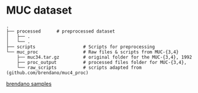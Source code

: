 # MUC dataset

    .
    ├── processed      # preprocessed dataset
    │   ├── .          
    │   └── .           
    ├── scripts                  # Scripts for preprocessing
    └── muc_proc                 # Raw files & scripts from MUC-{3,4}
        ├── muc34.tar.gz		 # original folder for the MUC-{3,4}, 1992
        ├── proc_output			 # processed files folder for MUC-{3,4}, 
        └── raw_scripts			 # scripts adapted from (github.com/brendano/muc4_proc)
        
        
[brendano samples](http://brenocon.com/muc4_proc/samp200.html)
